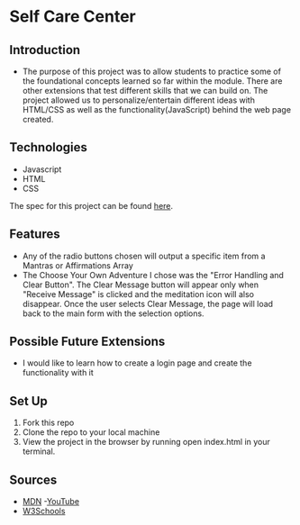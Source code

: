 # Self Care Center
## Introduction
- The purpose of this project was to allow students to practice some of the foundational concepts learned so far within the module. There are other extensions that test different skills that we can build on. The project allowed us to personalize/entertain different ideas with HTML/CSS as well as the functionality(JavaScript) behind the web page created.

## Technologies
- Javascript
- HTML
- CSS

The spec for this project can be found [here](https://frontend.turing.edu/projects/module-1/self-care-center.html).

## Features
- Any of the radio buttons chosen will output a specific item from a Mantras or Affirmations Array
- The Choose Your Own Adventure I chose was the "Error Handling and Clear Button".  The Clear Message button will appear only when "Receive Message" is clicked and the meditation icon will also disappear.  Once the user selects Clear Message, the page will load back to the main form with the selection options.

## Possible Future Extensions
  - I would like to learn how to create a login page and create the functionality with it

## Set Up

1. Fork this repo  
2. Clone the repo to your local machine
3. View the project in the browser by running open index.html in your terminal.



## Sources
  - [MDN](http://developer.mozilla.org/en-US/)
  -[YouTube](https://www.youtube.com/)
  - [W3Schools](https://www.w3schools.com/)
